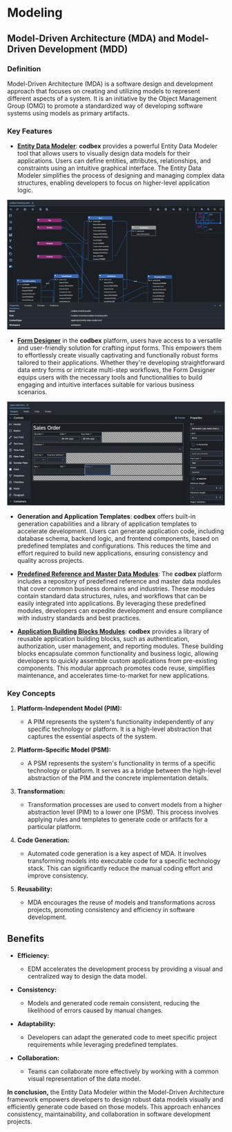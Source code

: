 # Modeling

## Model-Driven Architecture (MDA) and Model-Driven Development (MDD)

### Definition
Model-Driven Architecture (MDA) is a software design and development approach that focuses on creating and utilizing models to represent different aspects of a system. It is an initiative by the Object Management Group (OMG) to promote a standardized way of developing software systems using models as primary artifacts.

### Key Features

* **[Entity Data Modeler](edm.md)**: __codbex__ provides a powerful Entity Data Modeler tool that allows users to visually design data models for their applications. Users can define entities, attributes, relationships, and constraints using an intuitive graphical interface. The Entity Data Modeler simplifies the process of designing and managing complex data structures, enabling developers to focus on higher-level application logic.

![Entity Data Modeler](../../images/mdd-sample-model.png)

* **[Form Designer](form.md)** in the __codbex__ platform, users have access to a versatile and user-friendly solution for crafting input forms. This empowers them to effortlessly create visually captivating and functionally robust forms tailored to their applications. Whether they're developing straightforward data entry forms or intricate multi-step workflows, the Form Designer equips users with the necessary tools and functionalities to build engaging and intuitive interfaces suitable for various business scenarios.

![Entity Data Modeler](../../images/form-sample-design.png)

* **Generation and Application Templates**: __codbex__ offers built-in generation capabilities and a library of application templates to accelerate development. Users can generate application code, including database schema, backend logic, and frontend components, based on predefined templates and configurations. This reduces the time and effort required to build new applications, ensuring consistency and quality across projects.

* **[Predefined Reference and Master Data Modules](../../modules/reference-data/)**: The __codbex__ platform includes a repository of predefined reference and master data modules that cover common business domains and industries. These modules contain standard data structures, rules, and workflows that can be easily integrated into applications. By leveraging these predefined modules, developers can expedite development and ensure compliance with industry standards and best practices.

* **[Application Building Blocks Modules](../../modules/)**: __codbex__ provides a library of reusable application building blocks, such as authentication, authorization, user management, and reporting modules. These building blocks encapsulate common functionality and business logic, allowing developers to quickly assemble custom applications from pre-existing components. This modular approach promotes code reuse, simplifies maintenance, and accelerates time-to-market for new applications.

### Key Concepts

1. **Platform-Independent Model (PIM):**
   - A PIM represents the system's functionality independently of any specific technology or platform. It is a high-level abstraction that captures the essential aspects of the system.

2. **Platform-Specific Model (PSM):**
   - A PSM represents the system's functionality in terms of a specific technology or platform. It serves as a bridge between the high-level abstraction of the PIM and the concrete implementation details.

3. **Transformation:**
   - Transformation processes are used to convert models from a higher abstraction level (PIM) to a lower one (PSM). This process involves applying rules and templates to generate code or artifacts for a particular platform.

4. **Code Generation:**
   - Automated code generation is a key aspect of MDA. It involves transforming models into executable code for a specific technology stack. This can significantly reduce the manual coding effort and improve consistency.

5. **Reusability:**
   - MDA encourages the reuse of models and transformations across projects, promoting consistency and efficiency in software development.

## Benefits

- **Efficiency:**
  - EDM accelerates the development process by providing a visual and centralized way to design the data model.

- **Consistency:**
  - Models and generated code remain consistent, reducing the likelihood of errors caused by manual changes.

- **Adaptability:**
  - Developers can adapt the generated code to meet specific project requirements while leveraging predefined templates.

- **Collaboration:**
  - Teams can collaborate more effectively by working with a common visual representation of the data model.

**In conclusion,** the Entity Data Modeler within the Model-Driven Architecture framework empowers developers to design robust data models visually and efficiently generate code based on those models. This approach enhances consistency, maintainability, and collaboration in software development projects.
